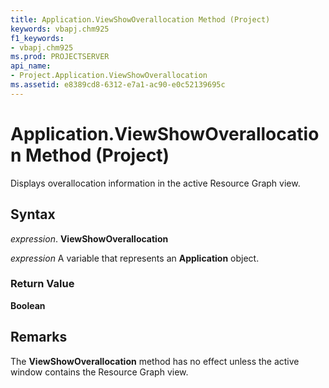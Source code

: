 ```yaml
---
title: Application.ViewShowOverallocation Method (Project)
keywords: vbapj.chm925
f1_keywords:
- vbapj.chm925
ms.prod: PROJECTSERVER
api_name:
- Project.Application.ViewShowOverallocation
ms.assetid: e8389cd8-6312-e7a1-ac90-e0c52139695c
---
```



# Application.ViewShowOverallocation Method (Project)

Displays overallocation information in the active Resource Graph view.


## Syntax

 _expression_. **ViewShowOverallocation**

 _expression_ A variable that represents an **Application** object.


### Return Value

 **Boolean**


## Remarks

The  **ViewShowOverallocation** method has no effect unless the active window contains the Resource Graph view.


